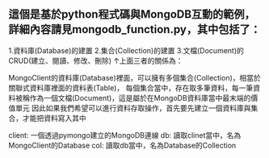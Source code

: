 ## 這個是基於python程式碼與MongoDB互動的範例，詳細內容請見mongodb_function.py，其中包括了：

1.資料庫(Database)的建置
2.集合(Collection)的建置
3.文檔(Document)的CRUD(建立、閱讀、修改、刪除)
↑上面三者的關係為：

MongoClient的資料庫(Database)裡面，可以擁有多個集合(Collection)，相當於關聯式資料庫裡面的資料表(Table)，
每個集合當中，存在取多筆資料，每一筆資料被稱作為一個文檔(Document)，這是屬於在MongoDB資料庫當中最末端的價值單元
因此如果我們希望可以進行資料存取操作，首先要先建立一個資料庫與集合，才能把資料寫入其中

client: 一個透過pymongo建立的MongoDB連線
db: 讀取clinet當中，名為MongoClient的Database
col: 讀取db當中，名為Database的Collection